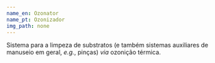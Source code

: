 ```yaml
---
name_en: Ozonator
name_pt: Ozonizador
img_path: none
---
```

Sistema para a limpeza de substratos (e também sistemas auxiliares de manuseio
em geral, _e.g._, pinças) _via_ ozonição térmica.
